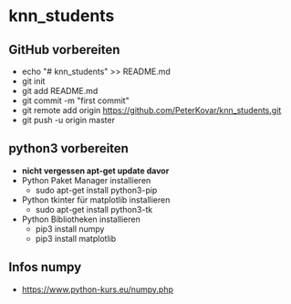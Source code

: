 # knn_students

## GitHub vorbereiten
- echo "# knn_students" >> README.md
- git init
- git add README.md
- git commit -m "first commit"
- git remote add origin https://github.com/PeterKovar/knn_students.git
- git push -u origin master

## python3 vorbereiten
- **nicht vergessen apt-get update davor**
- Python Paket Manager installieren
  - sudo apt-get install python3-pip
- Python tkinter für matplotlib installieren
  - sudo apt-get install python3-tk
- Python Bibliotheken installieren
  - pip3 install numpy
  - pip3 install matplotlib
## Infos numpy
- https://www.python-kurs.eu/numpy.php 
